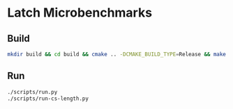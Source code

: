# Latch Microbenchmarks

## Build

```bash
mkdir build && cd build && cmake .. -DCMAKE_BUILD_TYPE=Release && make -j<number-of-threads> && cd ..
```

## Run

```bash
./scripts/run.py
./scripts/run-cs-length.py
```
